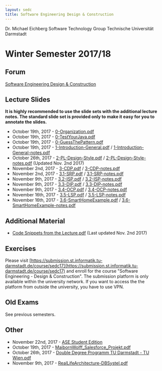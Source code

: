 ```yaml
---
layout: sedc
title: Software Engineering Design & Construction
---
```

Dr. Michael Eichberg
Software Technology Group
Technische Universität Darmstadt

# Winter Semester 2017/18

## Forum
[Software Engineering Design & Construction](https://www.fachschaft.informatik.tu-darmstadt.de/forum//viewforum.php?f=234)

## Lecture Slides

**It is highly recommended to use the slide sets with the additional lecture notes. The standard slide set is provided only to make it easy for you to annotate the slides.**

 * October 19th, 2017 - [0-Organization.pdf](0-Organization.pdf)
 * October 19th, 2017 - [0-TestYourJava.pdf](0-TestYourJava.pdf)
 * October 19th, 2017 - [0-GuessThePattern.pdf](0-GuessThePattern.pdf)
 * October 19th, 2017 - [1-Introduction-General.pdf](1-Introduction-General.pdf) /  [1-Introduction-General-notes.pdf](1-Introduction-General-notes.pdf)
 * October 26th, 2017 - [2-PL-Design-Style.pdf](2-PL-Design-Style.pdf) /  [2-PL-Design-Style-notes.pdf](2-PL-Design-Style-notes.pdf) (Updated Nov. 2nd 2017)
 * November 2nd, 2017 - [3-CDP.pdf](3-CDP.pdf) /  [3-CDP-notes.pdf](3-CDP-notes.pdf)
 * November 2nd, 2017 - [3.1-SRP.pdf](3.1-SRP.pdf) /  [3.1-SRP-notes.pdf](3.1-SRP-notes.pdf)
 * November 9th, 2017 - [3.2-ISP.pdf](3.2-ISP.pdf) /  [3.2-ISP-notes.pdf](3.2-ISP-notes.pdf)
 * November 9th, 2017 - [3.3-DIP.pdf](3.3-DIP.pdf) /  [3.3-DIP-notes.pdf](3.3-DIP-notes.pdf)
 * November 9th, 2017 - [3.4-OCP.pdf](3.4-OCP.pdf) /  [3.4-OCP-notes.pdf](3.4-OCP-notes.pdf)
 * November 16th, 2017 - [3.5-LSP.pdf](3.5-LSP.pdf) /  [3.5-LSP-notes.pdf](3.5-LSP-notes.pdf)
 * November 16th, 2017 - [3.6-SmartHomeExample.pdf](3.6-SmartHomeExample.pdf) /  [3.6-SmartHomeExample-notes.pdf](3.6-SmartHomeExample-notes.pdf)


## Additional Material
 * [Code Snippets from the Lecture.pdf](Code.pdf) (Last updated Nov. 2nd 2017)

## Exercises
Please visit [https://submission.st.informatik.tu-darmstadt.de/course/sedc17](https://submission.st.informatik.tu-darmstadt.de/course/sedc17) and enroll for the course "Software Engineering - Design & Construction".
The submission platform is only available within the university network.
If you want to access the the platform from outside the university, you have to use VPN.

## Old Exams
See previous semesters.

## Other
 * November 22nd, 2017 - [ASE Student Edition](https://www.andrena.de/event/ase-student-edition)
 * October 19th, 2017 - [MaibornWolff_Salesforce_Projekt.pdf](MaibornWolff_Salesforce_Projekt.pdf)
 * October 26th, 2017 - [Double Degree Programm TU Darmstadt - TU Wien.pdf](DoubleDegreeTUD-TUW.pdf)
 * November 9th, 2017 - [RealLifeArchitecture-DBSystel.pdf](RealLifeArchitecture-DBSystel.pdf)
